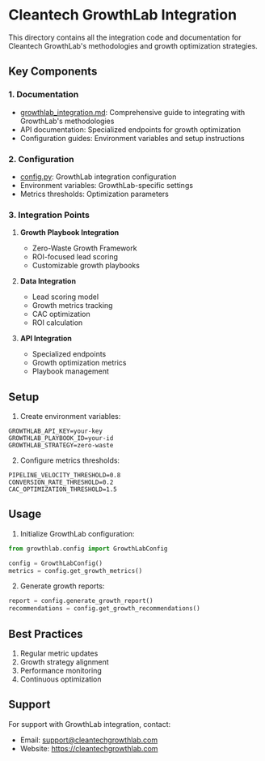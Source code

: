 # Cleantech GrowthLab Integration

This directory contains all the integration code and documentation for Cleantech GrowthLab's methodologies and growth optimization strategies.

## Key Components

### 1. Documentation

- [growthlab_integration.md](docs/growthlab_integration.md): Comprehensive guide to integrating with GrowthLab's methodologies
- API documentation: Specialized endpoints for growth optimization
- Configuration guides: Environment variables and setup instructions

### 2. Configuration

- [config.py](config.py): GrowthLab integration configuration
- Environment variables: GrowthLab-specific settings
- Metrics thresholds: Optimization parameters

### 3. Integration Points

1. **Growth Playbook Integration**
   - Zero-Waste Growth Framework
   - ROI-focused lead scoring
   - Customizable growth playbooks

2. **Data Integration**
   - Lead scoring model
   - Growth metrics tracking
   - CAC optimization
   - ROI calculation

3. **API Integration**
   - Specialized endpoints
   - Growth optimization metrics
   - Playbook management

## Setup

1. Create environment variables:
```env
GROWTHLAB_API_KEY=your-key
GROWTHLAB_PLAYBOOK_ID=your-id
GROWTHLAB_STRATEGY=zero-waste
```

2. Configure metrics thresholds:
```env
PIPELINE_VELOCITY_THRESHOLD=0.8
CONVERSION_RATE_THRESHOLD=0.2
CAC_OPTIMIZATION_THRESHOLD=1.5
```

## Usage

1. Initialize GrowthLab configuration:
```python
from growthlab.config import GrowthLabConfig

config = GrowthLabConfig()
metrics = config.get_growth_metrics()
```

2. Generate growth reports:
```python
report = config.generate_growth_report()
recommendations = config.get_growth_recommendations()
```

## Best Practices

1. Regular metric updates
2. Growth strategy alignment
3. Performance monitoring
4. Continuous optimization

## Support

For support with GrowthLab integration, contact:
- Email: support@cleantechgrowthlab.com
- Website: https://cleantechgrowthlab.com
